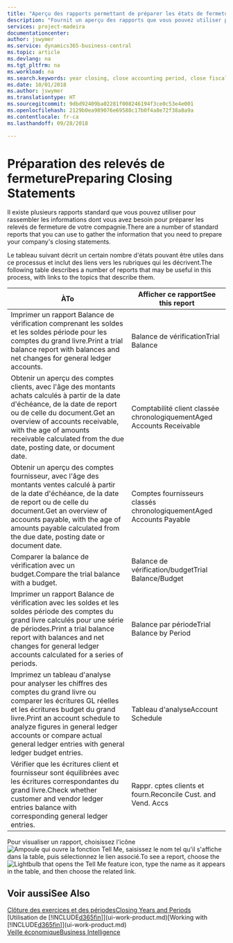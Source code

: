 ```yaml
---
title: "Aperçu des rapports permettant de préparer les états de fermeture | Microsoft Docs"
description: "Fournit un aperçu des rapports que vous pouvez utiliser pour rassembler des informations pour préparer les états de fermeture de votre compagnie à la fin de l'exercice financier."
services: project-madeira
documentationcenter: 
author: jswymer
ms.service: dynamics365-business-central
ms.topic: article
ms.devlang: na
ms.tgt_pltfrm: na
ms.workload: na
ms.search.keywords: year closing, close accounting period, close fiscal year, aging, creditor payments, vendor payments, assets, liabilities, equity, analysis, reporting, financial report, business intelligence, BI, Power Bi, KPI
ms.date: 10/01/2018
ms.author: jswymer
ms.translationtype: HT
ms.sourcegitcommit: 9dbd92409ba02281f008246194f3ce0c53e4e001
ms.openlocfilehash: 2129b0ea989076e69588c17b0f4a8e72f38a8a9a
ms.contentlocale: fr-ca
ms.lasthandoff: 09/28/2018

---
```

# <a name="preparing-closing-statements"></a><span data-ttu-id="c91d1-103">Préparation des relevés de fermeture</span><span class="sxs-lookup"><span data-stu-id="c91d1-103">Preparing Closing Statements</span></span>
<span data-ttu-id="c91d1-104">Il existe plusieurs rapports standard que vous pouvez utiliser pour rassembler les informations dont vous avez besoin pour préparer les relevés de fermeture de votre compagnie.</span><span class="sxs-lookup"><span data-stu-id="c91d1-104">There are a number of standard reports that you can use to gather the information that you need to prepare your company's closing statements.</span></span>

<span data-ttu-id="c91d1-105">Le tableau suivant décrit un certain nombre d'états pouvant être utiles dans ce processus et inclut des liens vers les rubriques qui les décrivent.</span><span class="sxs-lookup"><span data-stu-id="c91d1-105">The following table describes a number of reports that may be useful in this process, with links to the topics that describe them.</span></span>

| <span data-ttu-id="c91d1-106">À</span><span class="sxs-lookup"><span data-stu-id="c91d1-106">To</span></span> | <span data-ttu-id="c91d1-107">Afficher ce rapport</span><span class="sxs-lookup"><span data-stu-id="c91d1-107">See this report</span></span> |
| --- | --- |
| <span data-ttu-id="c91d1-108">Imprimer un rapport Balance de vérification comprenant les soldes et les soldes période pour les comptes du grand livre.</span><span class="sxs-lookup"><span data-stu-id="c91d1-108">Print a trial balance report with balances and net changes for general ledger accounts.</span></span> |<span data-ttu-id="c91d1-109">Balance de vérification</span><span class="sxs-lookup"><span data-stu-id="c91d1-109">Trial Balance</span></span> |
| <span data-ttu-id="c91d1-110">Obtenir un aperçu des comptes clients, avec l'âge des montants achats calculés à partir de la date d'échéance, de la date de report ou de celle du document.</span><span class="sxs-lookup"><span data-stu-id="c91d1-110">Get an overview of accounts receivable, with the age of amounts receivable calculated from the due date, posting date, or document date.</span></span> |<span data-ttu-id="c91d1-111">Comptabilité client classée chronologiquement</span><span class="sxs-lookup"><span data-stu-id="c91d1-111">Aged Accounts Receivable</span></span> |
| <span data-ttu-id="c91d1-112">Obtenir un aperçu des comptes fournisseur, avec l'âge des montants ventes calculé à partir de la date d'échéance, de la date de report ou de celle du document.</span><span class="sxs-lookup"><span data-stu-id="c91d1-112">Get an overview of accounts payable, with the age of amounts payable calculated from the due date, posting date or document date.</span></span> |<span data-ttu-id="c91d1-113">Comptes fournisseurs classés chronologiquement</span><span class="sxs-lookup"><span data-stu-id="c91d1-113">Aged Accounts Payable</span></span> |
| <span data-ttu-id="c91d1-114">Comparer la balance de vérification avec un budget.</span><span class="sxs-lookup"><span data-stu-id="c91d1-114">Compare the trial balance with a budget.</span></span> |<span data-ttu-id="c91d1-115">Balance de vérification/budget</span><span class="sxs-lookup"><span data-stu-id="c91d1-115">Trial Balance/Budget</span></span> |
| <span data-ttu-id="c91d1-116">Imprimer un rapport Balance de vérification avec les soldes et les soldes période des comptes du grand livre calculés pour une série de périodes.</span><span class="sxs-lookup"><span data-stu-id="c91d1-116">Print a trial balance report with balances and net changes for general ledger accounts calculated for a series of periods.</span></span> |<span data-ttu-id="c91d1-117">Balance par période</span><span class="sxs-lookup"><span data-stu-id="c91d1-117">Trial Balance by Period</span></span> |
| <span data-ttu-id="c91d1-118">Imprimez un tableau d'analyse pour analyser les chiffres des comptes du grand livre ou comparer les écritures GL réelles et les écritures budget du grand livre.</span><span class="sxs-lookup"><span data-stu-id="c91d1-118">Print an account schedule to analyze figures in general ledger accounts or compare actual general ledger entries with general ledger budget entries.</span></span> |<span data-ttu-id="c91d1-119">Tableau d'analyse</span><span class="sxs-lookup"><span data-stu-id="c91d1-119">Account Schedule</span></span> |
| <span data-ttu-id="c91d1-120">Vérifier que les écritures client et fournisseur sont équilibrées avec les écritures correspondantes du grand livre.</span><span class="sxs-lookup"><span data-stu-id="c91d1-120">Check whether customer and vendor ledger entries balance with corresponding general ledger entries.</span></span> |<span data-ttu-id="c91d1-121">Rappr. cptes clients et fourn.</span><span class="sxs-lookup"><span data-stu-id="c91d1-121">Reconcile Cust. and Vend. Accs</span></span> |

<span data-ttu-id="c91d1-122">Pour visualiser un rapport, choisissez l'icône ![Ampoule qui ouvre la fonction Tell Me](media/ui-search/search_small.png "Dites-moi ce que vous voulez faire"), saisissez le nom tel qu'il s'affiche dans la table, puis sélectionnez le lien associé.</span><span class="sxs-lookup"><span data-stu-id="c91d1-122">To see a report, choose the ![Lightbulb that opens the Tell Me feature](media/ui-search/search_small.png "Tell me what you want to do") icon, type the name as it appears in the table, and then choose the related link.</span></span>

## <a name="see-also"></a><span data-ttu-id="c91d1-123">Voir aussi</span><span class="sxs-lookup"><span data-stu-id="c91d1-123">See Also</span></span>
[<span data-ttu-id="c91d1-124">Clôture des exercices et des périodes</span><span class="sxs-lookup"><span data-stu-id="c91d1-124">Closing Years and Periods</span></span>](year-close-years-periods.md)  
<span data-ttu-id="c91d1-125">[Utilisation de [!INCLUDE[d365fin](includes/d365fin_md.md)]](ui-work-product.md)</span><span class="sxs-lookup"><span data-stu-id="c91d1-125">[Working with [!INCLUDE[d365fin](includes/d365fin_md.md)]](ui-work-product.md)</span></span>  
[<span data-ttu-id="c91d1-126">Veille économique</span><span class="sxs-lookup"><span data-stu-id="c91d1-126">Business Intelligence</span></span>](bi.md)

